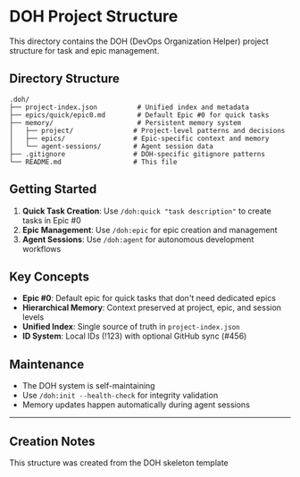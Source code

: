 # DOH Project Structure

This directory contains the DOH (DevOps Organization Helper) project structure for task and epic management.

## Directory Structure

```text
.doh/
├── project-index.json          # Unified index and metadata
├── epics/quick/epic0.md        # Default Epic #0 for quick tasks
├── memory/                     # Persistent memory system
│   ├── project/               # Project-level patterns and decisions
│   ├── epics/                 # Epic-specific context and memory
│   └── agent-sessions/        # Agent session data
├── .gitignore                 # DOH-specific gitignore patterns
└── README.md                  # This file
```

## Getting Started

1. **Quick Task Creation**: Use `/doh:quick "task description"` to create tasks in Epic #0
2. **Epic Management**: Use `/doh:epic` for epic creation and management
3. **Agent Sessions**: Use `/doh:agent` for autonomous development workflows

## Key Concepts

- **Epic #0**: Default epic for quick tasks that don't need dedicated epics
- **Hierarchical Memory**: Context preserved at project, epic, and session levels
- **Unified Index**: Single source of truth in `project-index.json`
- **ID System**: Local IDs (!123) with optional GitHub sync (#456)

## Maintenance

- The DOH system is self-maintaining
- Use `/doh:init --health-check` for integrity validation
- Memory updates happen automatically during agent sessions

---

## Creation Notes

This structure was created from the DOH skeleton template
